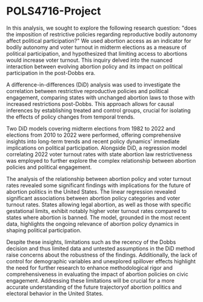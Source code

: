 # POLS4716-Project
In this analysis, we sought to explore the following research question: "does the imposition
of restrictive policies regarding reproductive bodily autonomy affect political participation?" We
used abortion access as an indicator for bodily autonomy and voter turnout in midterm
elections as a measure of political participation, and hypothesized that limiting access to abortions
would increase voter turnout. This inquiry delved into the nuanced interaction between evolving
abortion policy and its impact on political participation in the post-Dobbs era.


A difference-in-differences (DiD) analysis was used to investigate the correlation between restrictive 
reproductive policies and political engagement, comparing states with unchanged abortion laws to 
those with increased restrictions post-Dobbs. This approach allows for causal inferences by 
establishing treated and control groups, crucial for isolating the effects of policy changes from 
temporal trends. 

Two DiD models covering midterm elections from 1982 to 2022 and 
elections from 2010 to 2022 were performed, offering comprehensive insights into long-term trends and recent policy 
dynamics' immediate implications on political participation. Alongside DiD, a regression model 
correlating 2022 voter turnout rates with state abortion law restrictiveness was employed to further 
explore the complex relationship between abortion policies and political engagement.

The analysis of the relationship between abortion policy and voter turnout rates revealed some 
significant findings with implications for the future of abortion politics in the United States. 
The linear regression revealed significant associations between abortion policy categories and 
voter turnout rates. States allowing legal abortion, as well as those with specific
gestational limits, exhibit notably higher voter turnout rates compared to states where abortion is
banned. The model, grounded in the most recent data, highlights the ongoing relevance of
abortion policy dynamics in shaping political participation.

Despite these insights, limitations such as the recency of the Dobbs decision and thus limited 
data and untested assumptions in the DiD method raise concerns about the robustness of the findings. 
Additionally, the lack of control for demographic variables and unexplored spillover effects 
highlight the need for further research to enhance methodological rigor and comprehensiveness in 
evaluating the impact of abortion policies on civic engagement. Addressing these limitations will
be crucial for a more accurate understanding of the future trajectoryof abortion politics and
electoral behavior in the United States.



